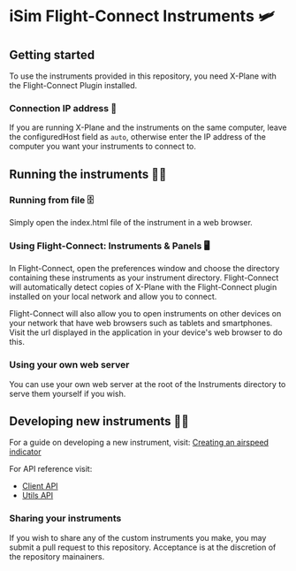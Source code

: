 # iSim Flight-Connect Instruments 🛩

## Getting started
To use the instruments provided in this repository, you need X-Plane with the Flight-Connect Plugin installed. 

### Connection IP address 📡
If you are running X-Plane and the instruments on the same computer, leave the configuredHost field as ```auto```, otherwise enter the IP address of the computer you want your instruments to connect to.

## Running the instruments 🏃‍♂️

### Running from file 🗄
Simply open the index.html file of the instrument in a web browser.

### Using Flight-Connect: Instruments & Panels 🖥
In Flight-Connect, open the preferences window and choose the directory containing these instruments as your instrument directory. Flight-Connect will automatically detect copies of X-Plane with the Flight-Connect plugin installed on your local network and allow you to connect.

Flight-Connect will also allow you to open instruments on other devices on your network that have web browsers such as tablets and smartphones. Visit the url displayed in the application in your device's web browser to do this.

### Using your own web server 
You can use your own web server at the root of the Instruments directory to serve them yourself if you wish.

## Developing new instruments 👩‍🍳
For a guide on developing a new instrument, visit:
[Creating an airspeed indicator](/docs/tutorial.md)

For API reference visit:

* [Client API](/docs/client.md)
* [Utils API](/docs/utils.md)

### Sharing your instruments
If you wish to share any of the custom instruments you make, you may submit a pull request to this repository. Acceptance is at the discretion of the repository mainainers.